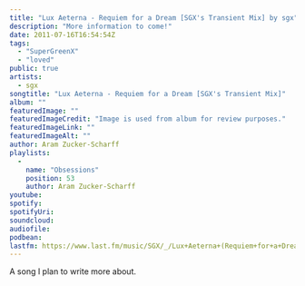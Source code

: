 ```yaml
---
title: "Lux Aeterna - Requiem for a Dream [SGX's Transient Mix] by sgx"
description: "More information to come!"
date: 2011-07-16T16:54:54Z
tags:
  - "SuperGreenX"
  - "loved"
public: true
artists:
  - sgx
songtitle: "Lux Aeterna - Requiem for a Dream [SGX's Transient Mix]"
album: ""
featuredImage: ""
featuredImageCredit: "Image is used from album for review purposes."
featuredImageLink: ""
featuredImageAlt: ""
author: Aram Zucker-Scharff
playlists:
  -
    name: "Obsessions"
    position: 53
    author: Aram Zucker-Scharff
youtube: 
spotify: 
spotifyUri: 
soundcloud:
audiofile:
podbean:
lastfm: https://www.last.fm/music/SGX/_/Lux+Aeterna+(Requiem+for+a+Dream)+%5BSGX%27s+Transient+Mix%5D
---
```


A song I plan to write more about.
		